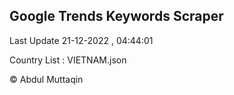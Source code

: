 

## Google Trends Keywords Scraper 
 
Last Update 21-12-2022 , 04:44:01

Country List :
VIETNAM.json



© Abdul Muttaqin 
